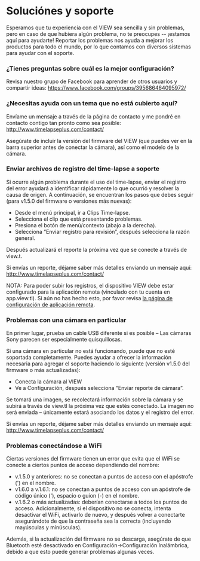 # Soluciónes y soporte

Esperamos que tu experiencia con el VIEW sea sencilla y sin problemas, pero en caso de que hubiera algún problema, no te preocupes -- ¡estamos aquí para ayudarte! Reportar los problemas nos ayuda a mejorar los productos para todo el mundo, por lo que contamos con diversos sistemas para ayudar con el soporte.

### ¿Tienes preguntas sobre cuál es la mejor configuración?
Revisa nuestro grupo de Facebook para aprender de otros usuarios y compartir ideas: https://www.facebook.com/groups/395686464095972/

### ¿Necesitas ayuda con un tema que no está cubierto aquí?
Envíame un mensaje a través de la página de contacto y me pondré en contacto contigo tan pronto como sea posible:
http://www.timelapseplus.com/contact/

Asegúrate de incluir la versión del firmware del VIEW (que puedes ver en la barra superior antes de conectar la cámara), así como el modelo de la cámara.

### Enviar archivos de registro del time-lapse a soporte
Si ocurre algún problema durante el uso del time-lapse, enviar el registro del error ayudará a identificar rápidamente lo que ocurrió y resolver la causa de origen. A continuación, se encuentran los pasos que debes seguir (para v1.5.0 del firmware o versiones más nuevas):

-	Desde el menú principal, ir a Clips Time-lapse.
-	Selecciona el clip que está presentando problemas.
-	Presiona el botón de menú/contexto (abajo a la derecha).
-	Selecciona “Enviar registro para revisión”, después selecciona la razón general.

Después actualizará el reporte la próxima vez que se conecte a través de view.t.

Si envías un reporte, déjame saber más detalles enviando un mensaje aquí:
<http://www.timelapseplus.com/contact/>

<aside class="notice">NOTA: Para poder subir los registros, el dispositivo VIEW debe estar configurado para la aplicación remota (vinculado con tu cuenta en app.view.tl). Si aún no has hecho esto, por favor revisa <a href="#remote-internet-method"> la página de configuración de aplicación remota</a>.  

### Problemas con una cámara en particular
En primer lugar, prueba un cable USB diferente si es posible – Las cámaras Sony parecen ser especialmente quisquillosas.

Si una cámara en particular no está funcionando, puede que no esté soportada completamente. Puedes ayudar a ofrecer la información necesaria para agregar el soporte haciendo lo siguiente (versión v1.5.0 del firmware o más actualizadas):

-	Conecta la cámara al VIEW
-	Ve a Configuración, después selecciona “Enviar reporte de cámara”.

Se tomará una imagen, se recolectará información sobre la cámara y se subirá a través de view.tl la próxima vez que estés conectado. La imagen no será enviada – únicamente estará asociando los datos y el registro del error.

Si envías un reporte, déjame saber más detalles enviando un mensaje aquí: <http://www.timelapseplus.com/contact/>

### Problemas conectándose a WiFi
Ciertas versiones del firmware tienen un error que evita que el WiFi se conecte a ciertos puntos de acceso dependiendo del nombre:

-	v.1.5.0 y anteriores: no se conectan a puntos de acceso con el apóstrofe (') en el nombre.
-	v1.6.0 a v.1.6.1: no se conectan a puntos de acceso con un apóstrofe de código único ('), espacio o guion (-) en el nombre.
-	v.1.6.2 o más actualizadas: deberían conectarse a todos los puntos de acceso. 
Adicionalmente, si el dispositivo no se conecta, intenta desactivar el WiFi, activarlo de nuevo, y después volver a conectarte asegurándote de que la contraseña sea la correcta (incluyendo mayúsculas y minúsculas).

Además, si la actualización del firmware no se descarga, asegúrate de que Bluetooth esté desactivado en Configuración->Configuración Inalámbrica, debido a que esto puede generar problemas algunas veces.
